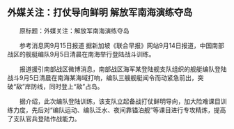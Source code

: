 ## 外媒关注：打仗导向鲜明 解放军南海演练夺岛
　　原标题：外媒关注：解放军南海演练夺岛

　　参考消息网9月15日报道 据新加坡《联合早报》网站9月14日报道，中国南部战区的舰艇编队9月5日清晨在南海举行登陆战斗训练。

　　报道援引南部战区微博消息，南部战区海军某登陆舰支队组织的舰艇编队登陆战斗9月5日清晨在南海某海域打响，编队三艘舰艇闻令而动紧急前出，突破“敌”岸防线，同时登上“敌”占岛。

　　据介绍，此次编队登陆训练，该支队立起备战打仗鲜明导向，加大险难课目训练力度，先后对“编队运动、编队泛水、夜间靠锚泊舰”等课目进行专攻精炼，提高了支队官兵登陆作战能力。

